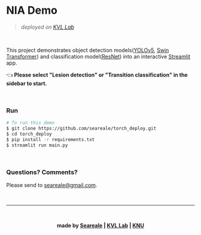 # NIA Demo
>*deployed on [KVL Lab](http://vl.knu.ac.kr)*

<br/>

This project demonstrates object detection models([YOLOv5](https://github.com/ultralytics/yolov5), [Swin Transformer](https://github.com/SwinTransformer/Swin-Transformer-Object-Detection)) and classification model([ResNet](https://github.com/pytorch/vision/blob/main/torchvision/models/resnet.py)) into an interactive [Streamlit](https://streamlit.io) app.

👈 **Please select "Lesion detection" or "Transition classification" in the sidebar to start.**

<br/>

### Run
```bash
# To run this demo
$ git clone https://github.com/seareale/torch_deploy.git
$ cd torch_deploy
$ pip install -r requirements.txt
$ streamlit run main.py
```

<br/>

### Questions? Comments?

Please send to [seareale@gmail.com](mailto://seareale@gmail.com).

<br/>

---

<br/>

**<div align="center">made by [Seareale](https://github.com/seareale) | [KVL Lab](http://vl.knu.ac.kr) | [KNU](http://knu.ac.kr)</div>**

